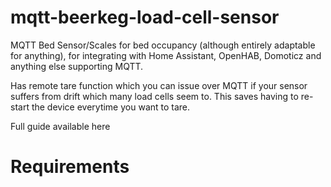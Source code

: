 # mqtt-beerkeg-load-cell-sensor

MQTT Bed Sensor/Scales for bed occupancy (although entirely adaptable for anything), for integrating with Home Assistant, OpenHAB, Domoticz and anything else supporting MQTT.

Has remote tare function which you can issue over MQTT if your sensor suffers from drift which many load cells seem to. This saves having to re-start the device everytime you want to tare.

Full guide available here

# Requirements
